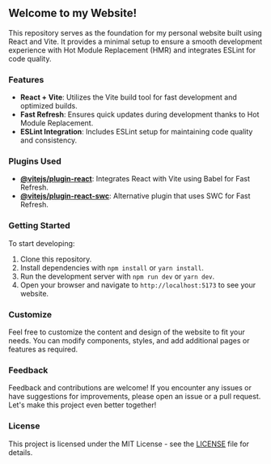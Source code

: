 ## Welcome to my Website!

This repository serves as the foundation for my personal website built using React and Vite. It provides a minimal setup to ensure a smooth development experience with Hot Module Replacement (HMR) and integrates ESLint for code quality.

### Features

- **React + Vite**: Utilizes the Vite build tool for fast development and optimized builds.
- **Fast Refresh**: Ensures quick updates during development thanks to Hot Module Replacement.
- **ESLint Integration**: Includes ESLint setup for maintaining code quality and consistency.

### Plugins Used

- **[@vitejs/plugin-react](https://github.com/vitejs/vite-plugin-react)**: Integrates React with Vite using Babel for Fast Refresh.
- **[@vitejs/plugin-react-swc](https://github.com/vitejs/vite-plugin-react-swc)**: Alternative plugin that uses SWC for Fast Refresh.

### Getting Started

To start developing:

1. Clone this repository.
2. Install dependencies with `npm install` or `yarn install`.
3. Run the development server with `npm run dev` or `yarn dev`.
4. Open your browser and navigate to `http://localhost:5173` to see your website.

### Customize

Feel free to customize the content and design of the website to fit your needs. You can modify components, styles, and add additional pages or features as required.

### Feedback

Feedback and contributions are welcome! If you encounter any issues or have suggestions for improvements, please open an issue or a pull request. Let's make this project even better together!

### License

This project is licensed under the MIT License - see the [LICENSE](./LICENSE) file for details.
